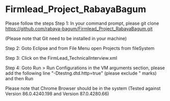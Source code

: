# Firmlead_Project_RabayaBagum
Please follow the steps
Step 1: In your command prompt, please 
git clone https://github.com/rabaya-bagum/Firmlead_Project_RabayaBagum.git

(Please note that Git need to be installed in your machine)

Step 2: Goto Eclipse and from File Menu open Projects from fileSystem

Step 3: Click on the FirmLead_TechnicalInterview.xml

Step 4: Goto Run > Run Configurations
in the VM arguments section, please add the following line "-Dtestng.dtd.http=true" (please exclude " marks)
and then Run

Please note that Chrome Browser should be in the system (Tested against Version 86.0.4240.198 and Version 87.0.4280.66)
